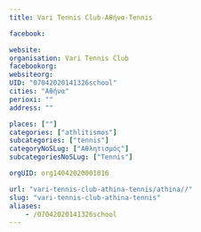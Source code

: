 ```yaml
---
title: Vari Tennis Club-Αθήνα-Tennis

facebook:

website:
organisation: Vari Tennis Club
facebookorg:
websiteorg:
UID: "07042020141326school"
cities: "Αθήνα"
perioxi: ""
address: ""

places: [""]
categories: ["athlitismos"]
subcategories: ["tennis"]
categoryNoSLug: ["Αθλητισμός"]
subcategoriesNoSLug: ["Tennis"]

orgUID: org14042020001016

url: "vari-tennis-club-athina-tennis/athina//"
slug: "vari-tennis-club-athina-tennis"
aliases:
    - /07042020141326school
---
```





